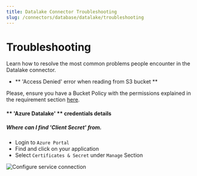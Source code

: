 ```yaml
---
title: Datalake Connector Troubleshooting
slug: /connectors/database/datalake/troubleshooting
---
```


# Troubleshooting

Learn how to resolve the most common problems people encounter in the Datalake connector.

* ** 'Access Denied' error when reading from S3 bucket **

Please, ensure you have a Bucket Policy with the permissions explained in the requirement section [here](/connectors/database/datalake).


#### ** 'Azure Datalake' ** credentials details

##### Where can I find 'Client Secret' from.

- Login to `Azure Portal`
- Find and click on your application 
- Select `Certificates & Secret` under `Manage` Section

<div className="w-100 flex justify-center">
<Image
  src="/images/v0.13.2/openmetadata/connectors/datalake/troubleshoot-clientId.png"
  alt="Configure service connection"
  caption="Find Client ID"
/>
</div>



